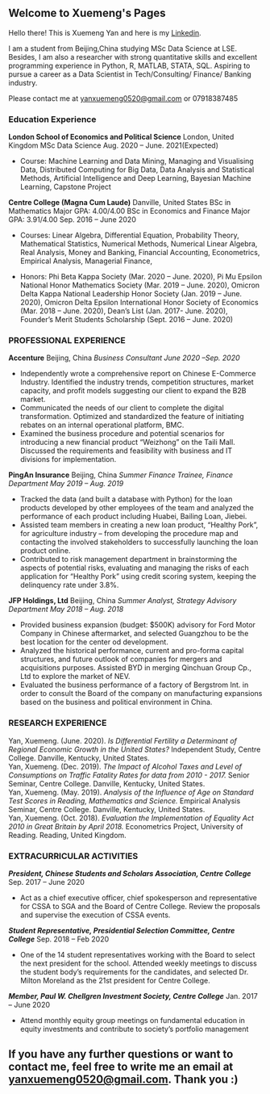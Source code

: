 ## Welcome to Xuemeng's Pages

Hello there! This is Xuemeng Yan and here is my [Linkedin](https://www.linkedin.com/in/xuemeng-yan-524045139/). 

I am a student from Beijing,China studying MSc Data Science at LSE. Besides, I am also a researcher with strong quantitative skills and excellent programming experience in Python, R, MATLAB, STATA, SQL. Aspiring to pursue a career as a Data Scientist in Tech/Consulting/ Finance/ Banking industry.

Please contact me at yanxuemeng0520@gmail.com or 07918387485


### Education Experience

**London School of Economics and Political Science**                                                                                         London, United Kingdom
MSc Data Science                                                                                                                   Aug. 2020 – June. 2021(Expected)

- Course:
Machine Learning and Data Mining,
Managing and Visualising Data,
Distributed Computing for Big Data,
Data Analysis and Statistical Methods,
Artificial Intelligence and Deep Learning,
Bayesian Machine Learning,
Capstone Project

**Centre College (Magna Cum Laude)**                                                                                                        Danville, United States
BSc in Mathematics Major GPA: 4.00/4.00 
BSc in Economics and Finance Major GPA: 3.91/4.00                                                                                             Sep. 2016 – June 2020
- Courses: 
Linear Algebra,
Differential Equation,
Probability Theory,
Mathematical Statistics,
Numerical Methods,
Numerical Linear Algebra,
Real Analysis,
Money and Banking,
Financial Accounting,
Econometrics,
Empirical Analysis,
Managerial Finance,

- Honors: Phi Beta Kappa Society (Mar. 2020 – June. 2020), Pi Mu Epsilon National Honor Mathematics Society (Mar. 2019 – June. 2020), Omicron Delta Kappa National Leadership Honor Society (Jan. 2019 – June. 2020), Omicron Delta Epsilon International Honor Society of Economics (Mar. 2018 – June. 2020), Dean’s List (Jan. 2017- June. 2020), Founder’s Merit Students Scholarship (Sept. 2016 – June. 2020)


### PROFESSIONAL EXPERIENCE

**Accenture**                                                                                                                                       Beijing, China
*Business Consultant                                                                                                                          June 2020 –Sep. 2020*
* Independently wrote a comprehensive report on Chinese E-Commerce Industry. Identified the industry trends,
competition structures, market capacity, and profit models suggesting our client to expand the B2B market.
* Communicated the needs of our client to complete the digital transformation. Optimized and standardized the feature
of initiating rebates on an internal operational platform, BMC.
* Examined the business procedure and potential scenarios for introducing a new financial product “Weizhong” on the
Taili Mall. Discussed the requirements and feasibility with business and IT divisions for implementation.

**PingAn Insurance**                                                                                                                                Beijing, China
*Summer Finance Trainee, Finance Department                                                                                                   May 2019 – Aug. 2019*
* Tracked the data (and built a database with Python) for the loan products developed by other employees of the team
and analyzed the performance of each product including Huabei, Bailing Loan, Jiebei.
* Assisted team members in creating a new loan product, “Healthy Pork”, for agriculture industry – from developing the
procedure map and contacting the involved stakeholders to successfully launching the loan product online.
* Contributed to risk management department in brainstorming the aspects of potential risks, evaluating and managing the risks of each application for “Healthy Pork” using credit scoring system, keeping the delinquency rate under 3.8%.
 
**JFP Holdings, Ltd**                                                                                                                               Beijing, China
*Summer Analyst, Strategy Advisory Department                                                                                                 May 2018 – Aug. 2018*
* Provided business expansion (budget: $500K) advisory for Ford Motor Company in Chinese aftermarket, and selected Guangzhou to be the best location for the center od development.
* Analyzed the historical performance, current and pro-forma capital structures, and future outlook of companies for mergers and acquisitions purposes. Assisted BYD in merging Qinchuan Group Cp., Ltd to explore the market of NEV.
* Evaluated the business performance of a factory of Bergstrom Int. in order to consult the Board of the company on manufacturing expansions based on the business and political environment in China.


### RESEARCH EXPERIENCE
Yan, Xuemeng. (June. 2020). *Is Differential Fertility a Determinant of Regional Economic Growth in the United States?* Independent Study, Centre College. Danville, Kentucky, United States.\
Yan, Xuemeng. (Dec. 2019). *The Impact of Alcohol Taxes and Level of Consumptions on Traffic Fatality Rates for data from 2010 - 2017.* Senior Seminar, Centre College. Danville, Kentucky, United States.\
Yan, Xuemeng. (May. 2019). *Analysis of the Influence of Age on Standard Test Scores in Reading, Mathematics and Science.* Empirical Analysis Seminar, Centre College. Danville, Kentucky, United States.\
Yan, Xuemeng. (Oct. 2018). *Evaluation the Implementation of Equality Act 2010 in Great Britain by April 2018.* Econometrics Project, University of Reading. Reading, United Kingdom.

### EXTRACURRICULAR ACTIVITIES
***President, Chinese Students and Scholars Association, Centre College***                                                                     Sep. 2017 – June 2020
* Act as a chief executive officer, chief spokesperson and representative for CSSA to SGA and the Board of Centre College. Review the proposals and supervise the execution of CSSA events.

***Student Representative, Presidential Selection Committee, Centre College***                                                                  Sep. 2018 – Feb 2020
* One of the 14 student representatives working with the Board to select the next president for the school. Attended
weekly meetings to discuss the student body’s requirements for the candidates, and selected Dr. Milton Moreland as
the 21st president for Centre College.

***Member, Paul W. Chellgren Investment Society, Centre College***                                                                             Jan. 2017 – June 2020
* Attend monthly equity group meetings on fundamental education in equity investments and contribute to society’s portfolio management

## If you have any further questions or want to contact me, feel free to write me an email at yanxuemeng0520@gmail.com. Thank you :)

